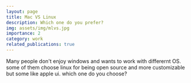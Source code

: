 ```yaml
---
layout: page
title: Mac VS Linux
description: Which one do you prefer?
img: assets/img/mlvs.jpg
importance: 2
category: work
related_publications: true
---
```

Many people don't enjoy windows and wants to work with differernt OS.
some of them choose linux for being open source and more customizable but some like apple ui.
which one do you choose?